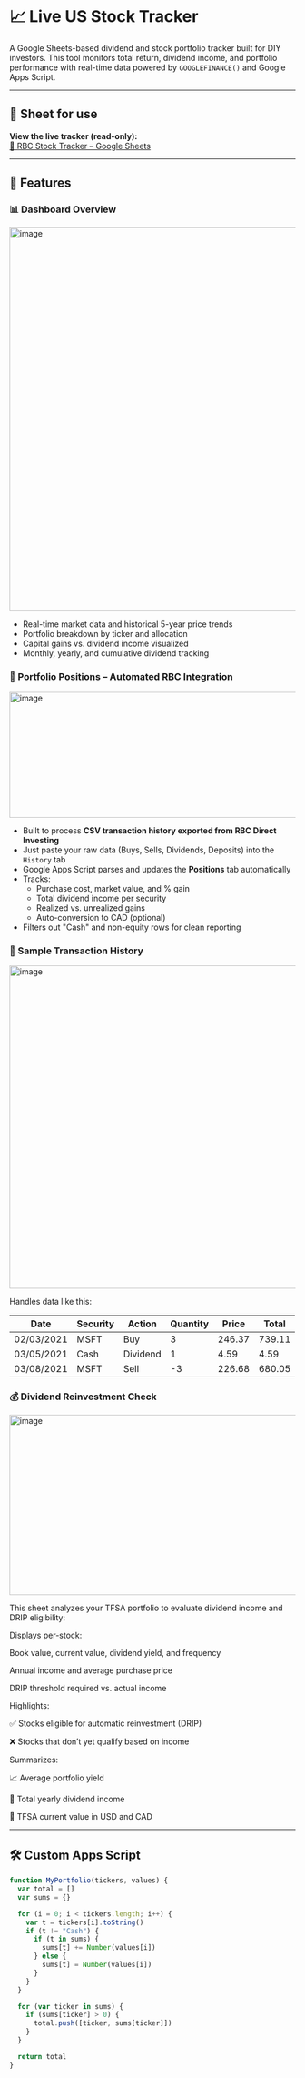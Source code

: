 # 📈 Live US Stock Tracker

A Google Sheets-based dividend and stock portfolio tracker built for DIY investors. This tool monitors total return, dividend income, and portfolio performance with real-time data powered by `GOOGLEFINANCE()` and Google Apps Script.

---

## 🔗 Sheet for use 

**View the live tracker (read-only):**  
[🔗 RBC Stock Tracker – Google Sheets](https://docs.google.com/spreadsheets/d/1YDc308NsPFc7ON6ViP9ybww5p6fqjAQBWNQ0_xwZNSg/edit?usp=sharing)

---


## 🧩 Features

### 📊 Dashboard Overview
<img width="1389" height="675" alt="image" src="https://github.com/user-attachments/assets/c95bd0a5-6aed-4d65-a0a6-798a2210a1ef" />


- Real-time market data and historical 5-year price trends
- Portfolio breakdown by ticker and allocation
- Capital gains vs. dividend income visualized
- Monthly, yearly, and cumulative dividend tracking

### 🧾 Portfolio Positions – Automated RBC Integration
<img width="1280" height="221" alt="image" src="https://github.com/user-attachments/assets/65847795-68d0-4d2e-a0e1-d20188514cae" />

- Built to process **CSV transaction history exported from RBC Direct Investing**
- Just paste your raw data (Buys, Sells, Dividends, Deposits) into the `History` tab
- Google Apps Script parses and updates the **Positions** tab automatically
- Tracks:
  - Purchase cost, market value, and % gain
  - Total dividend income per security
  - Realized vs. unrealized gains
  - Auto-conversion to CAD (optional)
- Filters out "Cash" and non-equity rows for clean reporting


### 📄 Sample Transaction History
<img width="577" height="568" alt="image" src="https://github.com/user-attachments/assets/025f7da8-0d1c-4c13-968d-e55c7b572287" />

Handles data like this:

| Date       | Security | Action   | Quantity | Price   | Total   |
|------------|----------|----------|----------|---------|---------|
| 02/03/2021 | MSFT     | Buy      | 3        | 246.37  | 739.11  |
| 03/05/2021 | Cash     | Dividend | 1        | 4.59    | 4.59    |
| 03/08/2021 | MSFT     | Sell     | -3       | 226.68  | 680.05  |

### 💰 Dividend Reinvestment Check
<img width="1560" height="317" alt="image" src="https://github.com/user-attachments/assets/a6dfa6e1-61f8-4f4d-9572-b8262e30f642" />

This sheet analyzes your TFSA portfolio to evaluate dividend income and DRIP eligibility:

Displays per-stock:

Book value, current value, dividend yield, and frequency

Annual income and average purchase price

DRIP threshold required vs. actual income

Highlights:

✅ Stocks eligible for automatic reinvestment (DRIP)

❌ Stocks that don’t yet qualify based on income

Summarizes:

📈 Average portfolio yield

💸 Total yearly dividend income

💼 TFSA current value in USD and CAD


---

## 🛠 Custom Apps Script
```javascript
function MyPortfolio(tickers, values) {
  var total = []
  var sums = {}

  for (i = 0; i < tickers.length; i++) {
    var t = tickers[i].toString()
    if (t != "Cash") {
      if (t in sums) {
        sums[t] += Number(values[i])
      } else {
        sums[t] = Number(values[i])
      }
    }
  }

  for (var ticker in sums) {
    if (sums[ticker] > 0) {
      total.push([ticker, sums[ticker]])
    }
  }

  return total
}
